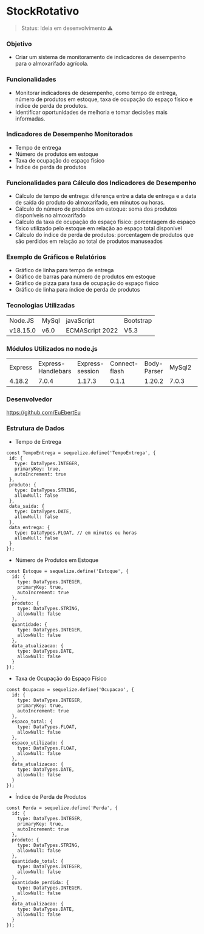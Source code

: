 <h1>StockRotativo</h1>

> Status: Ideia em desenvolvimento ⚠️

### Objetivo
* Criar um sistema de monitoramento de indicadores de desempenho para o almoxarifado agrícola.

### Funcionalidades
* Monitorar indicadores de desempenho, como tempo de entrega, número de produtos em estoque, taxa de ocupação do espaço físico e índice de perda de produtos.
* Identificar oportunidades de melhoria e tomar decisões mais informadas.

### Indicadores de Desempenho Monitorados
* Tempo de entrega
* Número de produtos em estoque
* Taxa de ocupação do espaço físico
* Índice de perda de produtos

### Funcionalidades para Cálculo dos Indicadores de Desempenho
* Cálculo de tempo de entrega: diferença entre a data de entrega e a data de saída do produto do almoxarifado, em minutos ou horas.
* Cálculo do número de produtos em estoque: soma dos produtos disponíveis no almoxarifado
* Cálculo da taxa de ocupação do espaço físico: porcentagem do espaço físico utilizado pelo estoque em relação ao espaço total disponível
* Cálculo do índice de perda de produtos: porcentagem de produtos que são perdidos em relação ao total de produtos manuseados

### Exemplo de Gráficos e Relatórios
* Gráfico de linha para tempo de entrega
* Gráfico de barras para número de produtos em estoque
* Gráfico de pizza para taxa de ocupação do espaço físico
* Gráfico de linha para índice de perda de produtos

### Tecnologias Utilizadas
<table> 
  
<tr>
<td>Node.JS </td>
<td> MySql </td>
<td>javaScript </td>
<td>Bootstrap</td>
</tr>
  
<tr>
<td>v18.15.0</td>
<td>v6.0</td>
<td>ECMAScript 2022</td>
<td>V5.3</td>
</tr>
  
</table>

### Módulos Utilizados no node.js
<table> 
  
<tr>
<td>Express</td>
<td>Express-Handlebars</td>
<td>Express-session</td>
<td>Connect-flash</td>
<td>Body-Parser</td>
<td>MySql2</td>
<td>Swagger</td>
<td>Path</td>
</tr>
  
<tr>
<td>4.18.2</td>
<td>7.0.4</td>
<td>1.17.3</td>
<td>0.1.1</td>
<td>1.20.2</td>
<td>7.0.3</td>
<td>4.6.2</td>
<td>1.0.0</td>
</tr>
  
</table>

### Desenvolvedor
https://github.com/EuEbertEu

### Estrutura de Dados

 * Tempo de Entrega
 ~~~~Mysql
 const TempoEntrega = sequelize.define('TempoEntrega', {
  id: {
    type: DataTypes.INTEGER,
    primaryKey: true,
    autoIncrement: true
  },
  produto: {
    type: DataTypes.STRING,
    allowNull: false
  },
  data_saida: {
    type: DataTypes.DATE,
    allowNull: false
  },
  data_entrega: {
    type: DataTypes.FLOAT, // em minutos ou horas
    allowNull: false
  }
});
~~~~

* Número de Produtos em Estoque
~~~~Mysql
const Estoque = sequelize.define('Estoque', {
  id: {
    type: DataTypes.INTEGER,
    primaryKey: true,
    autoIncrement: true
  },
  produto: {
    type: DataTypes.STRING,
    allowNull: false
  },
  quantidade: {
    type: DataTypes.INTEGER,
    allowNull: false
  },
  data_atualizacao: {
    type: DataTypes.DATE,
    allowNull: false
  }
});
~~~~

* Taxa de Ocupação do Espaço Físico
~~~~Mysql
const Ocupacao = sequelize.define('Ocupacao', {
  id: {
    type: DataTypes.INTEGER,
    primaryKey: true,
    autoIncrement: true
  },
  espaco_total: {
    type: DataTypes.FLOAT,
    allowNull: false
  },
  espaco_utilizado: {
    type: DataTypes.FLOAT,
    allowNull: false
  },
  data_atualizacao: {
    type: DataTypes.DATE,
    allowNull: false
  }
});
~~~~

* Índice de Perda de Produtos
~~~~Mysql
const Perda = sequelize.define('Perda', {
  id: {
    type: DataTypes.INTEGER,
    primaryKey: true,
    autoIncrement: true
  },
  produto: {
    type: DataTypes.STRING,
    allowNull: false
  },
  quantidade_total: {
    type: DataTypes.INTEGER,
    allowNull: false
  },
  quantidade_perdida: {
    type: DataTypes.INTEGER,
    allowNull: false
  },
  data_atualizacao: {
    type: DataTypes.DATE,
    allowNull: false
  }
});
~~~~
